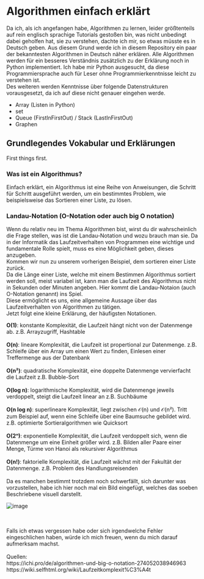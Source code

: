 # Algorithmen einfach erklärt
Da ich, als ich angefangen habe, Algorithmen zu lernen, leider größtenteils auf rein englisch sprachige Tutorials gestoßen bin, was nicht unbedingt dabei geholfen hat, sie zu verstehen, dachte ich mir, so etwas müsste es in Deutsch geben.
Aus diesem Grund werde ich in diesem Repository ein paar der bekanntesten Algorithmen in Deutsch näher erklären.
Alle Algorithmen werden für ein besseres Verständnis zusätzlich zu der Erklärung noch in Python implementiert.
Ich habe mir Python ausgesucht, da diese Programmiersprache auch für Leser ohne Programmierkenntnisse leicht zu verstehen ist.
<br>
Des weiteren werden Kenntnisse über folgende Datenstrukturen vorausgesetzt, da ich auf diese nicht genauer eingehen werde.
* Array (Listen in Python)
* set
* Queue (FirstInFirstOut) / Stack (LastInFirstOut)
* Graphen


## Grundlegendes Vokabular und Erklärungen
First things first.
### Was ist ein Algorithmus? <br>
Einfach erklärt, ein Algorithmus ist eine Reihe von Anweisungen, die Schritt für Schritt ausgeführt werden, um ein bestimmtes Problem, wie beispielsweise das Sortieren einer Liste, zu lösen.
<br>
### Landau-Notation (O-Notation oder auch big O notation)
Wenn du relativ neu im Thema Algorithmen bist, wirst du dir wahrscheinlich die Frage stellen, was ist die Landau-Notation und wozu brauch man sie.
Da in der Informatik das Laufzeitverhalten von Programmen eine wichtige und fundamentale Rolle spielt, muss es eine Möglichkeit geben, dieses anzugeben.<br>
Kommen wir nun zu unserem vorherigen Beispiel, dem sortieren einer Liste zurück.<br>
Da die Länge einer Liste, welche mit einem Bestimmen Algorithmus sortiert werden soll, meist variabel ist, kann man die Laufzeit des Algorithmus nicht in Sekunden oder Minuten angeben.
Hier kommt die Landau-Notaion (auch O-Notation genannt) ins Spiel.<br>
Diese ermöglicht es uns, eine allgemeine Aussage über das Laufzeitverhalten von Algorithmen zu tätigen.
<br>
Jetzt folgt eine kleine Erklärung, der häufigsten Notationen.

**O(1)**:
konstante Komplexität, die Laufzeit hängt nicht von der Datenmenge ab.
z.B. Arrayzugriff, Hashtable
<br>
<br>
**O(n)**:
lineare Komplexität, die Laufzeit ist propertional zur Datenmenge.
z.B. Schleife über ein Array um einen Wert zu finden, Einlesen einer Treffermenge aus der Datenbank
<br>
<br>
**O(n²)**:
quadratische Komplexität, eine doppelte Datenmenge vervierfacht die Laufzeit
z.B. Bubble-Sort
<br>
<br>
**O(log n)**:
logarithmische Komplexität, wird die Datenmenge jeweils verdoppelt, steigt die Laufzeit linear an
z.B. Suchbäume
<br>
<br>
**O(n log n)**:
superlineare Komplexität, liegt zwischen 𝒪(n) und 𝒪(n²). Tritt zum Beispiel auf, wenn eine Schleife über eine Baumsuche gebildet wird.
z.B. optimierte Sortieralgorithmen wie Quicksort
<br>
<br>
**O(2ⁿ)**:
exponentielle Komplexität, die Laufzeit verdoppelt sich, wenn die Datenmenge um eine Einheit größer wird.
z.B. Bilden aller Paare einer Menge, Türme von Hanoi als rekursiver Algorithmus
<br>
<br>
**O(n!)**:
faktorielle Komplexität, die Laufzeit wächst mit der Fakultät der Datenmenge.
z.B. Problem des Handlungsreisenden
<br>
<br>
Da es manchen bestimmt trotzdem noch schwerfällt, sich darunter was vorzustellen, habe ich hier noch mal ein Bild eingefügt, welches das soeben Beschriebene visuell darstellt.
<br>

![image](https://user-images.githubusercontent.com/83044113/151657832-9b5915d3-65ec-4f43-a859-9e8c630d81ea.png)








<br>
<br>
Falls ich etwas vergessen habe oder sich irgendwelche Fehler eingeschlichen haben, würde ich mich freuen, wenn du mich darauf aufmerksam machst.
<br>
<br>
Quellen:<br>
https://ichi.pro/de/algorithmen-und-big-o-notation-274052038946963<br>
https://wiki.selfhtml.org/wiki/Laufzeitkomplexit%C3%A4t<br>
